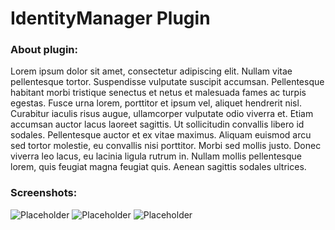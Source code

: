 ﻿# IdentityManager Plugin
### About plugin:
Lorem ipsum dolor sit amet, consectetur adipiscing elit. Nullam vitae pellentesque tortor. Suspendisse vulputate suscipit accumsan. Pellentesque habitant morbi tristique senectus et netus et malesuada fames ac turpis egestas. Fusce urna lorem, porttitor et ipsum vel, aliquet hendrerit nisl. Curabitur iaculis risus augue, ullamcorper vulputate odio viverra et. Etiam accumsan auctor lacus laoreet sagittis. Ut sollicitudin convallis libero id sodales. Pellentesque auctor et ex vitae maximus. Aliquam euismod arcu sed tortor molestie, eu convallis nisi porttitor. Morbi sed mollis justo. Donec viverra leo lacus, eu lacinia ligula rutrum in. Nullam mollis pellentesque lorem, quis feugiat magna feugiat quis. Aenean sagittis sodales ultrices.
### Screenshots:
![Placeholder](https://s3-alpha.figma.com/hub/file/948140848/1f4d8ea7-e9d9-48b7-b70c-819482fb10fb-cover.png)
![Placeholder](https://s3-alpha.figma.com/hub/file/948140848/1f4d8ea7-e9d9-48b7-b70c-819482fb10fb-cover.png)
![Placeholder](https://s3-alpha.figma.com/hub/file/948140848/1f4d8ea7-e9d9-48b7-b70c-819482fb10fb-cover.png)